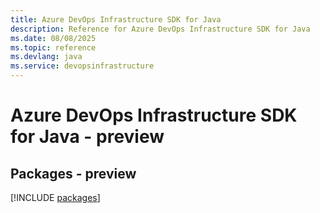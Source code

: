 ```yaml
---
title: Azure DevOps Infrastructure SDK for Java
description: Reference for Azure DevOps Infrastructure SDK for Java
ms.date: 08/08/2025
ms.topic: reference
ms.devlang: java
ms.service: devopsinfrastructure
---
```

# Azure DevOps Infrastructure SDK for Java - preview
## Packages - preview
[!INCLUDE [packages](devops-infrastructure-index.md)]